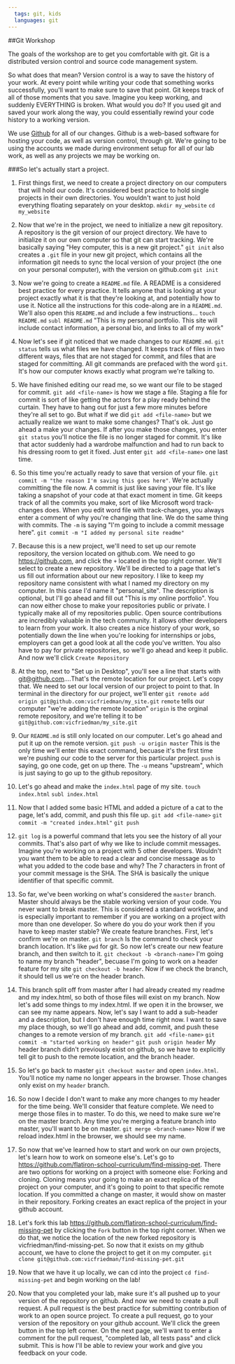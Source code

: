 ```yaml
---
  tags: git, kids 
  languages: git
---
```


##Git Workshop

The goals of the workshop are to get you comfortable with git. Git is a distributed version control and source code management system. 

So what does that mean? Version control is a way to save the history of your work. At every point while writing your code that something works successfully, you'll want to make sure to save that point. Git keeps track of all of those moments that you save. Imagine you keep working, and suddenly EVERYTHING is broken. What would you do? If you used git and saved your work along the way, you could essentially rewind your code history to a working version.

We use [Github](https://github.com/) for all of our changes. Github is a web-based software for hosting your code, as well as version control, through git. We're going to be using the accounts we made during environment setup for all of our lab work, as well as any projects we may be working on.

###So let's actually start a project.

1. First things first, we need to create a project directory on our computers that will hold our code. It's considered best practice to hold single projects in their own directories. You wouldn't want to just hold everything floating separately on your desktop. 
`mkdir my_website`
`cd my_website`

2. Now that we're in the project, we need to initialize a new git repository. A repository is the git version of our project directory. We have to initialize it on our own computer so that git can start tracking. We're basically saying "Hey computer, this is a new git project." `git init` also creates a `.git` file in your new git project, which contains all the information git needs to sync the local version of your project (the one on your personal computer), with the version on github.com
`git init`

3. Now we're going to create a `README.md` file. A README is a considered best practice for every practice. It tells anyone that is looking at your project exactly what it is that they're looking at, and potentially how to use it. Notice all the instructions for this code-along are in a `README.md`. We'll also open this `README.md` and include a few instructions...
`touch README.md`
`subl README.md` 
"This is my personal portfolio. This site will include contact information, a personal bio, and links to all of my work"

4. Now let's see if git noticed that we made changes to our `README.md`. `git status` tells us what files we have changed. It keeps track of files in two different ways, files that are not staged for commit, and files that are staged for committing. All git commands are prefaced with the word `git`. It's how our computer knows exactly what program we're talking to.

5. We have finished editing our read me, so we want our file to be staged for commit. `git add <file-name>` is how we stage a file. Staging a file for commit is sort of like getting the actors for a play ready behind the curtain. They have to hang out for just a few more minutes before they're all set to go. But what if we did `git add <file-name>` but we actually realize we want to make some changes? That's ok. Just go ahead a make your changes. If after you make those changes, you enter `git status` you'll notice the file is no longer staged for commit. It's like that actor suddenly had a wardrobe malfunction and had to run back to his dressing room to get it fixed. Just enter `git add <file-name>` one last time. 

6. So this time you're actually ready to save that version of your file. `git commit -m "the reason I'm saving this goes here"`. We're actually committing the file now. A commit is just like saving your file. It's like taking a snapshot of your code at that exact moment in time. Git keeps track of all the commits you make, sort of like Microsoft word track-changes does. When you edit word file with track-changes, you always enter a comment of why you're changing that line. We do the same thing with commits. The `-m` is saying "I'm going to include a commit message here". 
`git commit -m "I added my personal site readme"`

7. Because this is a new project, we'll need to set up our remote repository, the version located on github.com. We need to go https://github.com, and click the `+` located in the top right corner. We'll select to create a new repository. We'll be directed to a page that let's us fill out information about our new repository. I like to keep my repository name consistent with what I named my directory on my computer. In this case I'd name it "personal_site". The description is optional, but I'll go ahead and fill out "This is my online portfolio". You can now either chose to make your repositories public or private. I typically make all of my repositories public. Open source contributions are incredibly valuable in the tech community. It allows other developers to learn from your work. It also creates a nice history of your work, so potentially down the line when you're looking for internships or jobs, employers can get a good look at all the code you've written. You also have to pay for private repositories, so we'll go ahead and keep it public. And now we'll click `Create Repository`

8. At the top, next to "Set up in Desktop", you'll see a line that starts with git@github.com....That's the remote location for our project. Let's copy that. We need to set our local version of our project to point to that. In terminal in the directory for our project, we'll enter
`git remote add origin git@github.com:vicfriedman/my_site.git`
`remote` tells our computer "we're adding the remote location"
`origin` is the orginal remote repository, and we're telling it to be `git@github.com:vicfriedman/my_site.git`

9. Our `README.md` is still only located on our computer. Let's go ahead and put it up on the remote version. 
`git push -u origin master`
This is the only time we'll enter this exact command, becuase it's the first time we're pushing our code to the server for this particular project. `push` is saying, go one code, get on up there. The `-u` means "upstream", which is just saying to go up to the github repository. 

10. Let's go ahead and make the `index.html` page of my site.
`touch index.html`
`subl index.html`

11. Now that I added some basic HTML and added a picture of a cat to the page, let's add, commit, and push this file up.
`git add <file-name>`
`git commit -m "created index.html"`
`git push`

12. `git log` is a powerful command that lets you see the history of all your commits. That's also part of why we like to include commit messages. Imagine you're working on a project with 5 other developers. Wouldn't you want them to be able to read a clear and concise message as to what you added to the code base and why? The 7 characters in front of your commit message is the SHA. The SHA is basically the unique identifier of that specific commit.

13. So far, we've been working on what's considered the `master` branch. Master should always be the stable working version of your code. You never want to break master. This is considered a standard workflow, and is especially important to remember if you are working on a project with more than one developer. So where do you do your work then if you have to keep master stable? We create feature branches. First, let's confirm we're on master.
`git branch` Is the command to check your branch location. It's like `pwd` for git.
So now let's create our new feature branch, and then switch to it. 
`git checkout -b <branch-name>` I'm going to name my branch "header", becuase I'm going to work on a header feature for my site `git checkout -b header`. Now if we check the branch, it should tell us we're on the header branch.

14. This branch split off from master after I had already created my readme and my index.html, so both of those files will exist on my branch. Now let's add some things to my index.html. If we open it in the browser, we can see my name appears. Now, let's say I want to add a sub-header and a description, but I don't have enough time right now. I want to save my place though, so we'll go ahead and add, commit, and push these changes to a remote version of my branch.
`git add <file-name>`
`git commit -m "started working on header"`
`git push origin header`
My header branch didn't previously exist on github, so we have to explicitly tell git to push to the remote location, and the branch header. 

15. So let's go back to master `git checkout master` and open `index.html`. You'll notice my name no longer appears in the browser. Those changes only exist on my `header` branch.

16. So now I decide I don't want to make any more changes to my header for the time being. We'll consider that feature complete. We need to merge those files in to master. To do this, we need to make sure we're on the master branch. Any time you're merging a feature branch into master, you'll want to be on master. 
`git merge <branch-name>`
Now if we reload index.html in the browser, we should see my name.

17. So now that we've learned how to start and work on our own projects, let's learn how to work on someone else's. Let's go to https://github.com/flatiron-school-curriculum/find-missing-pet. There are two options for working on a project with someone else: Forking and cloning. Cloning means your going to make an exact replica of the project on your computer, and it's going to point to that specific remote location. If you committed a change on master, it would show on master in their repository. Forking creates an exact replica of the project in your github account.

18. Let's fork this lab https://github.com/flatiron-school-curriculum/find-missing-pet by clicking the `Fork` button in the top right corner. When we do that, we notice the location of the new forked repository is vicfriedman/find-missing-pet. So now that it exists on my github account, we have to clone the project to get it on my computer.
`git clone git@github.com:vicfriedman/find-missing-pet.git`

19. Now that we have it up locally, we can cd into the project `cd find-missing-pet` and begin working on the lab! 
<!--- After they complete the lab... --->
20. Now that you completed your lab, make sure it's all pushed up to your version of the repository on github. And now we need to create a pull request. A pull request is the best practice for submitting contribution of work to an open source project. To create a pull request, go to your version of the repository on your github account. We'll click the green button in the top left corner. On the next page, we'll want to enter a comment for the pull request, "completed lab, all tests pass" and click submit. This is how I'll be able to review your work and give you feedback on your code. 



